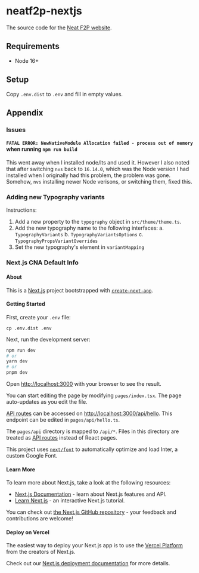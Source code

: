 # neatf2p-nextjs

The source code for the [Neat F2P website](https://neatf2p-nextjs.vercel.app/).

## Requirements

- Node 16+

## Setup

Copy `.env.dist` to `.env` and fill in empty values.

## Appendix

### Issues

#### `FATAL ERROR: NewNativeModule Allocation failed - process out of memory` when running `npm run build`

This went away when I installed node/lts and used it. However I also noted that after switching `nvs` back to `16.14.0`, which was the Node version I had installed when I originally had this problem, the problem was gone. Somehow, `nvs` installing newer Node verisons, or switching them, fixed this.

### Adding new Typography variants

Instructions:

1. Add a new property to the `typography` object in `src/theme/theme.ts`.
2. Add the new typography name to the following interfaces:
   a. `TypographyVariants`
   b. `TypographyVariantsOptions`
   c. `TypographyPropsVariantOverrides`
3. Set the new typography's element in `variantMapping`

### Next.js CNA Default Info

#### About

This is a [Next.js](https://nextjs.org/) project bootstrapped with [`create-next-app`](https://github.com/vercel/next.js/tree/canary/packages/create-next-app).

#### Getting Started

First, create your `.env` file:

```
cp .env.dist .env
```

Next, run the development server:

```bash
npm run dev
# or
yarn dev
# or
pnpm dev
```

Open [http://localhost:3000](http://localhost:3000) with your browser to see the result.

You can start editing the page by modifying `pages/index.tsx`. The page auto-updates as you edit the file.

[API routes](https://nextjs.org/docs/api-routes/introduction) can be accessed on [http://localhost:3000/api/hello](http://localhost:3000/api/hello). This endpoint can be edited in `pages/api/hello.ts`.

The `pages/api` directory is mapped to `/api/*`. Files in this directory are treated as [API routes](https://nextjs.org/docs/api-routes/introduction) instead of React pages.

This project uses [`next/font`](https://nextjs.org/docs/basic-features/font-optimization) to automatically optimize and load Inter, a custom Google Font.

#### Learn More

To learn more about Next.js, take a look at the following resources:

- [Next.js Documentation](https://nextjs.org/docs) - learn about Next.js features and API.
- [Learn Next.js](https://nextjs.org/learn) - an interactive Next.js tutorial.

You can check out [the Next.js GitHub repository](https://github.com/vercel/next.js/) - your feedback and contributions are welcome!

#### Deploy on Vercel

The easiest way to deploy your Next.js app is to use the [Vercel Platform](https://vercel.com/new?utm_medium=default-template&filter=next.js&utm_source=create-next-app&utm_campaign=create-next-app-readme) from the creators of Next.js.

Check out our [Next.js deployment documentation](https://nextjs.org/docs/deployment) for more details.
